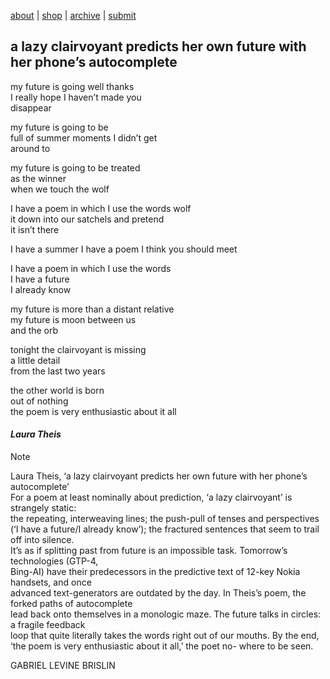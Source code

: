 [about](about.md)  |  [shop](shop.md)  |  [archive](archive.md)  |  [submit](submit.md)

## a lazy clairvoyant predicts her own future with her phone’s autocomplete


my future is going well thanks  
I really hope I haven’t made you  
disappear  
  
my future is going to be  
full of summer moments I didn’t get  
around to 
  
my future is going to be treated  
as the winner  
when we touch the wolf  
  
I have a poem in which I use the words wolf  
it down into our satchels and pretend  
it isn’t there  
  
I have a summer
I have a poem
I think you should meet
  
I have a poem in which I use the words   
I have a future  
I already know   
  
my future is more than a distant relative   
my future is moon between us  
and the orb  
  
tonight the clairvoyant is missing  
a little detail  
from the last two years  
  
the other world is born  
out of nothing  
the poem is very enthusiastic about it all  

#### *Laura Theis*
  
  
Note

Laura Theis, ‘a lazy clairvoyant predicts her own future with her phone’s autocomplete’  
For a poem at least nominally about prediction, ‘a lazy clairvoyant’ is strangely static:  
the repeating, interweaving lines; the push-pull of tenses and perspectives   
(‘I have a future/I already know’); the fractured sentences that seem to trail off into silence.  
It’s as if splitting past from future is an impossible task. Tomorrow’s technologies (GTP-4,  
Bing-AI) have their predecessors in the predictive text of 12-key Nokia handsets, and once  
advanced text-generators are outdated by the day. In Theis’s poem, the forked paths of autocomplete  
lead back onto themselves in a monologic maze. The future talks in circles: a fragile feedback  
loop that quite literally takes the words right out of our mouths. By the end, ‘the poem is very   enthusiastic about it all,’ the poet no- where to be seen.  
  
GABRIEL LEVINE BRISLIN
